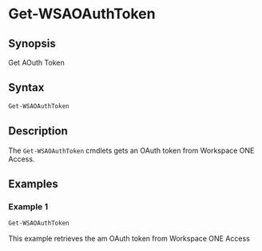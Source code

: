 # Get-WSAOAuthToken

## Synopsis

Get AOuth Token

## Syntax

```powershell
Get-WSAOAuthToken
```

## Description

The `Get-WSAOAuthToken` cmdlets gets an OAuth token from Workspace ONE Access.

## Examples

### Example 1

```powershell
Get-WSAOAuthToken
```

This example retrieves the am OAuth token from Workspace ONE Access
